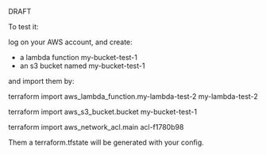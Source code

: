 DRAFT

To test it:

log on your AWS account, and create:
- a lambda function my-bucket-test-1
- an s3 bucket named my-bucket-test-1

and import them by:

terraform import aws_lambda_function.my-lambda-test-2 my-lambda-test-2

terraform import aws_s3_bucket.bucket my-bucket-test-1

terraform import aws_network_acl.main acl-f1780b98

Them a terraform.tfstate will be generated with your config.
